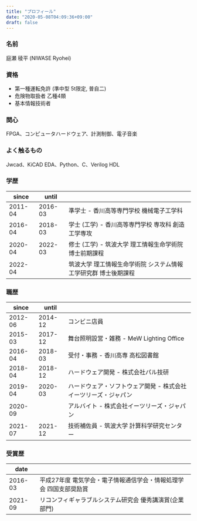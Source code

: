 ```yaml
---
title: "プロフィール"
date: "2020-05-08T04:09:36+09:00"
draft: false
---
```


### 名前  
庭瀬 稜平 (NIWASE Ryohei)  

### 資格  
- 第一種運転免許 (準中型 5t限定, 普自二)  
- 危険物取扱者 乙種4類  
- 基本情報技術者  

### 関心
FPGA、コンピュータハードウェア、計測制御、電子音楽  

### よく触るもの  
Jwcad、KiCAD EDA、Python、C、Verilog HDL

### 学歴  
| since | until | |
| --- | --- | --- |
| 2011-04 | 2016-03 | 準学士 - 香川高等専門学校 機械電子工学科 |
| 2016-04 | 2018-03 | 学士 (工学) - 香川高等専門学校 専攻科 創造工学専攻 |
| 2020-04 | 2022-03 | 修士 (工学) - 筑波大学 理工情報生命学術院 博士前期課程 |
| 2022-04 | | 筑波大学 理工情報生命学術院 システム情報工学研究群 博士後期課程 |

### 職歴
| since | until | |
| --- | --- | --- |
| 2012-06 | 2014-12 | コンビニ店員 |
| 2015-03 | 2017-12 | 舞台照明設営・雑務 - MeW Lighting Office |
| 2016-04 | 2018-03 | 受付・事務 - 香川高専 高松図書館 |
| 2018-04 | 2018-12 | ハードウェア開発 - 株式会社パル技研 |
| 2019-04 | 2020-03 | ハードウェア・ソフトウェア開発 - 株式会社イーツリーズ・ジャパン |
| 2020-09 | | アルバイト - 株式会社イーツリーズ・ジャパン |
| 2021-07 | 2021-12 | 技術補佐員 - 筑波大学 計算科学研究センター |

### 受賞歴
| date | |
| --- | --- |
| 2016-03 | 平成27年度 電気学会・電子情報通信学会・情報処理学会 四国支部奨励賞 |
| 2021-09 | リコンフィギャラブルシステム研究会 優秀講演賞(企業部門) |

<!--more-->
